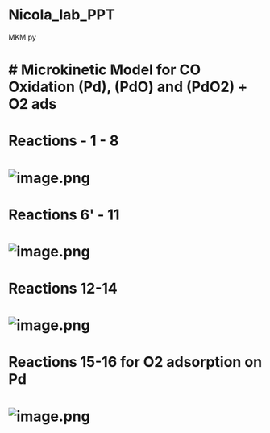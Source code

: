 # Nicola_lab_PPT
MKM.py
# # Microkinetic Model for CO Oxidation (Pd), (PdO) and (PdO2) + O2 ads

# Reactions - 1 - 8
# 
# ![image.png](attachment:image.png)

# Reactions 6' - 11
# ![image.png](attachment:image.png)

# Reactions 12-14
# ![image.png](attachment:image.png)

# Reactions 15-16 for O2 adsorption on Pd
# 
# ![image.png](attachment:image.png)
